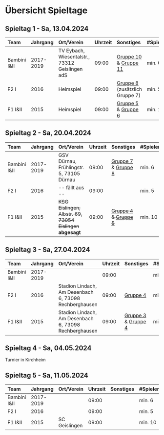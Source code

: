 # Übersicht Spieltage

## Spieltag 1 - Sa, 13.04.2024

| Team         | Jahrgang  | Ort/Verein                                     | Uhrzeit | Sonstiges                                                                                                           | #Spieler |
| :----------- | :-------- | :--------------------------------------------- | :------ | :------------------------------------------------------------------------------------------------------------------ | :------- |
| Bambini I&II | 2017-2019 | TV Eybach, Wiesentalstr., 73312 Geislingen adS | 09:00   | [Gruppe 10](Spieltag%201/Bambini_Gruppe10.pdf) & [Gruppe 11](Spieltag%201/Bambini_Gruppe11.pdf)                     | min. 6   |
| F2 I         | 2016      | Heimspiel                                      | 09:00   | [Gruppe 8](Spieltag%201/vorläufiger_F2_Spielplan_Runde1_Gruppe8.pdf) (zusätzlich Gruppe 7)                          | min. 5   |
| F1 I&II      | 2015      | Heimspiel                                      | 09:00   | [Gruppe 5](Spieltag%201/F1_Spielplan_Runde1_Gruppe5.pdf) & [Gruppe 6](Spieltag%201/F1_Spielplan_Runde1_Gruppe6.pdf) | min. 10  |

## Spieltag 2 - Sa, 20.04.2024

| Team         | Jahrgang  | Ort/Verein                                                  | Uhrzeit | Sonstiges                                                                         | #Spieler |
| :----------- | :-------- | :---------------------------------------------------------- | :------ | :-------------------------------------------------------------------------------- | :------- |
| Bambini I&II | 2017-2019 | GSV Dürnau, Frühlingstr. 5, 73105 Dürnau                    | 09:00   | [Gruppe 7](Spieltag%202/Gruppe_Ba7.pdf) & [Gruppe 8](Spieltag%202/Gruppe_Ba8.pdf) | min. 6   |
| F2 I         | 2016      | -- fällt aus --                                             | 09:00   |                                                                                   | min. 5   |
| F1 I&II      | 2015      | ~~KSG Eislingen, Albstr. 69, 73054 Eislingen~~ **abgesagt** | 09:00   | ~~[Gruppe 4](Spieltag%202/Gruppe_4.pdf) & [Gruppe 5](Spieltag%202/Gruppe_5.pdf)~~ | min. 10  |

## Spieltag 3 - Sa, 27.04.2024

| Team         | Jahrgang  | Ort/Verein                                            | Uhrzeit | Sonstiges                                                                         | #Spieler |
| :----------- | :-------- | :---------------------------------------------------- | :------ | :-------------------------------------------------------------------------------- | :------- |
| Bambini I&II | 2017-2019 |                                                       | 09:00   |                                                                                   | min. 6   |
| F2 I         | 2016      | Stadion Lindach, Am Desenbach 6, 73098 Rechberghausen | 09:00   | [Gruppe 4](Spieltag%203/F2%20Gruppe%204.pdf)                                      | min. 5   |
| F1 I&II      | 2015      | Stadion Lindach, Am Desenbach 6, 73098 Rechberghausen | 09:00   | [Gruppe 3](Spieltag%203/Gruppe%203.pdf) & [Gruppe 4](Spieltag%203/Gruppe%204.pdf) | min. 10  |

## Spieltag 4 - Sa, 04.05.2024

Turnier in Kirchheim

## Spieltag 5 - Sa, 11.05.2024

| Team         | Jahrgang  | Ort/Verein | Uhrzeit | Sonstiges | #Spieler |
| :----------- | :-------- | :--------- | :------ | :-------- | :------- |
| Bambini I&II | 2017-2019 |            | 09:00   |           | min. 6   |
| F2 I         | 2016      |            | 09:00   |           | min. 5   |
| F1 I&II      | 2015      | SC Geislingen | 09:00   |           | min. 10  |
